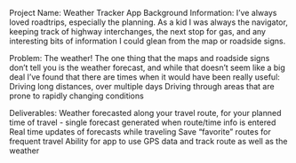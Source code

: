 Project Name: Weather Tracker App 
Background Information: I’ve always loved roadtrips, especially the planning. As a kid I was always the navigator, keeping track of highway interchanges, the next stop for gas, and any interesting bits of information I could glean from the map or roadside signs. 

Problem: The weather! The one thing that the maps and roadside signs don’t tell you is the weather forecast, and while that doesn’t seem like a big deal I’ve found that there are times when it would have been really useful: 
Driving long distances, over multiple days
Driving through areas that are prone to rapidly changing conditions

Deliverables: 
Weather forecasted along your travel route, for your planned time of travel - single forecast generated when route/time info is entered
Real time updates of forecasts while traveling
Save “favorite” routes for frequent travel
Ability for app to use GPS data and track route as well as the weather
